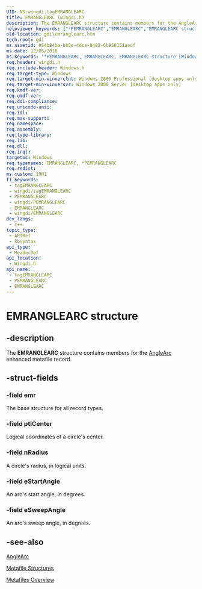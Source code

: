 ```yaml
---
UID: NS:wingdi.tagEMRANGLEARC
title: EMRANGLEARC (wingdi.h)
description: The EMRANGLEARC structure contains members for the AngleArc enhanced metafile record.
helpviewer_keywords: ["*PEMRANGLEARC","EMRANGLEARC","EMRANGLEARC structure [Windows GDI]","PEMRANGLEARC","PEMRANGLEARC structure pointer [Windows GDI]","_win32_EMRANGLEARC_str","gdi.emranglearc","wingdi/EMRANGLEARC","wingdi/PEMRANGLEARC"]
old-location: gdi\emranglearc.htm
tech.root: gdi
ms.assetid: 054b84ba-bb5e-4dca-8482-6b958151aedf
ms.date: 12/05/2018
ms.keywords: '*PEMRANGLEARC, EMRANGLEARC, EMRANGLEARC structure [Windows GDI], PEMRANGLEARC, PEMRANGLEARC structure pointer [Windows GDI], _win32_EMRANGLEARC_str, gdi.emranglearc, wingdi/EMRANGLEARC, wingdi/PEMRANGLEARC'
req.header: wingdi.h
req.include-header: Windows.h
req.target-type: Windows
req.target-min-winverclnt: Windows 2000 Professional [desktop apps only]
req.target-min-winversvr: Windows 2000 Server [desktop apps only]
req.kmdf-ver: 
req.umdf-ver: 
req.ddi-compliance: 
req.unicode-ansi: 
req.idl: 
req.max-support: 
req.namespace: 
req.assembly: 
req.type-library: 
req.lib: 
req.dll: 
req.irql: 
targetos: Windows
req.typenames: EMRANGLEARC, *PEMRANGLEARC
req.redist: 
ms.custom: 19H1
f1_keywords:
 - tagEMRANGLEARC
 - wingdi/tagEMRANGLEARC
 - PEMRANGLEARC
 - wingdi/PEMRANGLEARC
 - EMRANGLEARC
 - wingdi/EMRANGLEARC
dev_langs:
 - c++
topic_type:
 - APIRef
 - kbSyntax
api_type:
 - HeaderDef
api_location:
 - Wingdi.h
api_name:
 - tagEMRANGLEARC
 - PEMRANGLEARC
 - EMRANGLEARC
---
```


# EMRANGLEARC structure


## -description

The <b>EMRANGLEARC</b> structure contains members for the <a href="/windows/desktop/api/wingdi/nf-wingdi-anglearc">AngleArc</a> enhanced metafile record.

## -struct-fields

### -field emr

The base structure for all record types.

### -field ptlCenter

Logical coordinates of a circle's center.

### -field nRadius

A circle's radius, in logical units.

### -field eStartAngle

An arc's start angle, in degrees.

### -field eSweepAngle

An arc's sweep angle, in degrees.

## -see-also

<a href="/windows/desktop/api/wingdi/nf-wingdi-anglearc">AngleArc</a>



<a href="/windows/desktop/gdi/metafile-structures">Metafile Structures</a>



<a href="/windows/desktop/gdi/metafiles">Metafiles Overview</a>

